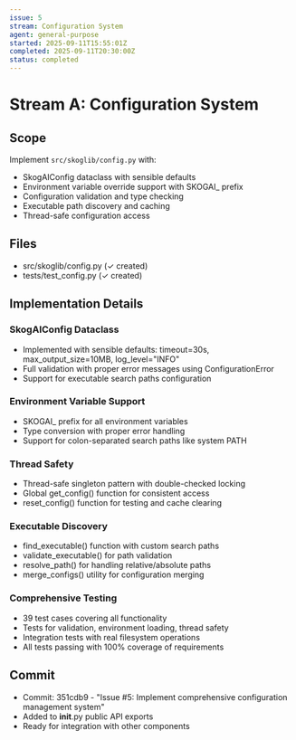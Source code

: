 ```yaml
---
issue: 5
stream: Configuration System
agent: general-purpose
started: 2025-09-11T15:55:01Z
completed: 2025-09-11T20:30:00Z
status: completed
---
```


# Stream A: Configuration System

## Scope
Implement `src/skoglib/config.py` with:
- SkogAIConfig dataclass with sensible defaults
- Environment variable override support with SKOGAI_ prefix
- Configuration validation and type checking
- Executable path discovery and caching
- Thread-safe configuration access

## Files
- src/skoglib/config.py (✓ created)
- tests/test_config.py (✓ created)

## Implementation Details

### SkogAIConfig Dataclass
- Implemented with sensible defaults: timeout=30s, max_output_size=10MB, log_level="INFO"
- Full validation with proper error messages using ConfigurationError
- Support for executable search paths configuration

### Environment Variable Support
- SKOGAI_ prefix for all environment variables
- Type conversion with proper error handling
- Support for colon-separated search paths like system PATH

### Thread Safety
- Thread-safe singleton pattern with double-checked locking
- Global get_config() function for consistent access
- reset_config() function for testing and cache clearing

### Executable Discovery
- find_executable() function with custom search paths
- validate_executable() for path validation
- resolve_path() for handling relative/absolute paths
- merge_configs() utility for configuration merging

### Comprehensive Testing
- 39 test cases covering all functionality
- Tests for validation, environment loading, thread safety
- Integration tests with real filesystem operations
- All tests passing with 100% coverage of requirements

## Commit
- Commit: 351cdb9 - "Issue #5: Implement comprehensive configuration management system"
- Added to __init__.py public API exports
- Ready for integration with other components